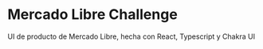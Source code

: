 # Mercado Libre Challenge

UI de producto de Mercado Libre, hecha con React, Typescript y Chakra UI


